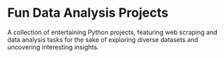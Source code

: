 # Fun Data Analysis Projects
A collection of entertaining Python projects, featuring web scraping and data analysis tasks for the sake of exploring diverse datasets and uncovering interesting insights.
